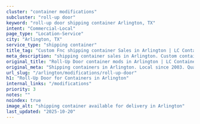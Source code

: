 ```yaml
---
cluster: "container modifications"
subcluster: "roll-up door"
keyword: "roll-up door shipping container Arlington, TX"
intent: "Commercial-Local"
page_type: "Location-Service"
city: "Arlington, TX"
service_type: "shipping container"
title_tag: "Custom Fnc shipping container Sales in Arlington | LC Container"
meta_description: "shipping container sales in Arlington. Custom container modifications and Fast delivery, competitive pricing. Serving modifications area. Quote ID: 4WI. Call (214) 524-4168 for your free quote today."
original_title: "Roll-Up Door container mods in Arlington | LC Container"
original_meta: "Shipping containers in Arlington. Local since 2003. Quality containers. Fast delivery. Get your free quote — call (214) 524-4168 today. LC Container — your t..."
url_slug: "/arlington/modifications/roll-up-door"
h1: "Roll-Up Door for Containers in Arlington"
internal_links: "/modifications"
priority: 3
notes: ""
noindex: true
image_alt: "shipping container available for delivery in Arlington"
last_updated: "2025-10-20"
---
```


<!-- TODO: Add unique city/inventory copy, images, and internal links here. -->
